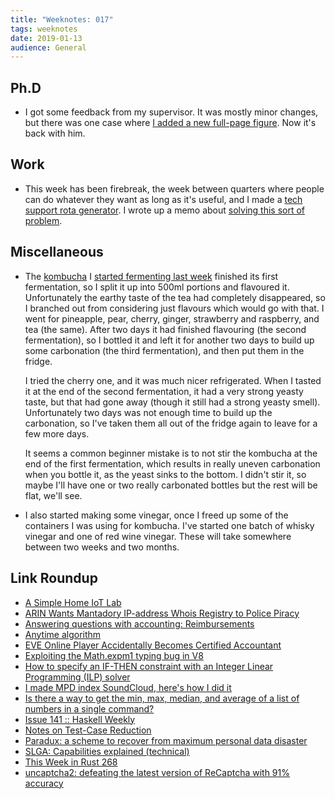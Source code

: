 ```yaml
---
title: "Weeknotes: 017"
tags: weeknotes
date: 2019-01-13
audience: General
---
```


## Ph.D

- I got some feedback from my supervisor.  It was mostly minor
  changes, but there was one case where [I added a new full-page
  figure][].  Now it's back with him.

[I added a new full-page figure]: https://github.com/barrucadu/phd/commit/6060057c4673f96c43c05005334fde4551db25c7

## Work

- This week has been firebreak, the week between quarters where people
  can do whatever they want as long as it's useful, and I made a [tech
  support rota generator][].  I wrote up a memo about [solving this
  sort of problem][].

[tech support rota generator]: https://github.com/barrucadu/govuk-2ndline-rota-generator
[solving this sort of problem]: scheduling-problems.html

## Miscellaneous

- The [kombucha][] I [started fermenting last week][] finished its
  first fermentation, so I split it up into 500ml portions and
  flavoured it.  Unfortunately the earthy taste of the tea had
  completely disappeared, so I branched out from considering just
  flavours which would go with that.  I went for pineapple, pear,
  cherry, ginger, strawberry and raspberry, and tea (the same).  After
  two days it had finished flavouring (the second fermentation), so I
  bottled it and left it for another two days to build up some
  carbonation (the third fermentation), and then put them in the
  fridge.

  I tried the cherry one, and it was much nicer refrigerated.  When I
  tasted it at the end of the second fermentation, it had a very
  strong yeasty taste, but that had gone away (though it still had a
  strong yeasty smell).  Unfortunately two days was not enough time to
  build up the carbonation, so I've taken them all out of the fridge
  again to leave for a few more days.

  It seems a common beginner mistake is to not stir the kombucha at
  the end of the first fermentation, which results in really uneven
  carbonation when you bottle it, as the yeast sinks to the bottom.  I
  didn't stir it, so maybe I'll have one or two really carbonated
  bottles but the rest will be flat, we'll see.

- I also started making some vinegar, once I freed up some of the
  containers I was using for kombucha.  I've started one batch of
  whisky vinegar and one of red wine vinegar.  These will take
  somewhere between two weeks and two months.

[kombucha]: https://en.wikipedia.org/wiki/Kombucha
[started fermenting last week]: weeknotes-016.html

## Link Roundup

- [A Simple Home IoT Lab](https://symbiotic.technology/lab/2019/01/07/a-simple-home-iot-lab.html)
- [ARIN Wants Mantadory IP-address Whois Registry to Police Piracy](https://torrentfreak.com/arin-wants-mantadory-ip-address-whois-registry-to-police-piracy-190108/)
- [Answering questions with accounting: Reimbursements](https://blog.johncs.com/posts/accounting-reimbursements.htm)
- [Anytime algorithm](https://en.wikipedia.org/wiki/Anytime_algorithm)
- [EVE Online Player Accidentally Becomes Certified Accountant](https://thehardtimes.net/harddrive/eve-online-player-accidentally-becomes-certified-accountant/)
- [Exploiting the Math.expm1 typing bug in V8](https://abiondo.me/2019/01/02/exploiting-math-expm1-v8/)
- [How to specify an IF-THEN constraint with an Integer Linear Programming (ILP) solver](http://www.yzuda.org/Useful_Links/optimization/if-then-else-02.html)
- [I made MPD index SoundCloud, here's how I did it](https://polyfloyd.net/post/soundcloud-fuse-mpd/)
- [Is there a way to get the min, max, median, and average of a list of numbers in a single command?](https://unix.stackexchange.com/a/13779)
- [Issue 141 :: Haskell Weekly](https://haskellweekly.news/issues/141.html)
- [Notes on Test-Case Reduction](https://www.drmaciver.com/2019/01/notes-on-test-case-reduction/)
- [Paradux: a scheme to recover from maximum personal data disaster](https://upon2020.com/blog/2019/01/paradux-a-scheme-to-recover-from-maximum-personal-data-disaster/)
- [SLGA: Capabilities explained (technical)](https://mrtopf.de/second-life/slga-capabilities-explained-technical/)
- [This Week in Rust 268](https://this-week-in-rust.org/blog/2019/01/08/this-week-in-rust-268/)
- [uncaptcha2: defeating the latest version of ReCaptcha with 91% accuracy](https://github.com/ecthros/uncaptcha2)
